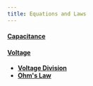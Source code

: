 ```yaml
---
title: Equations and Laws
---
```


#### [Capacitance](Capacitance)

#### [Voltage](Voltage)
 
 * **[Voltage Division](Voltage/Division)**
 * **[Ohm's Law](Voltage/Ohms_Law)**
